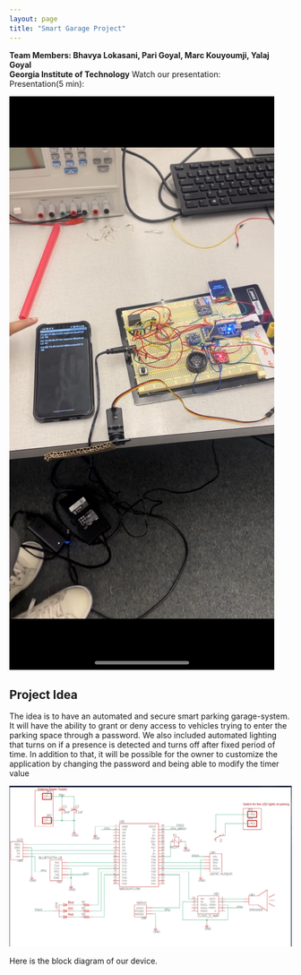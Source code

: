 ```yaml
---
layout: page
title: "Smart Garage Project"
---
```

**Team Members: Bhavya Lokasani, Pari Goyal, Marc Kouyoumji, Yalaj Goyal**  
**Georgia Institute of Technology** 
Watch our presentation:  
Presentation(5 min):

![IMG_2382](/assets/IMG_2382.jpg)

## Project Idea

The idea is to have an automated and secure smart parking garage-system.
It will have the ability to grant or deny access to vehicles trying to enter the parking space through a password. We also included automated lighting
that turns on if a presence is detected and turns off after fixed period of time. In addition to that, it will be possible for the owner to customize 
the application by changing the password and being able to modify the timer value

![block_diagram](/assets/block_diagram.png)

Here is the block diagram of our device.
